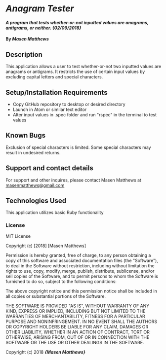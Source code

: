 # _Anagram Tester_

#### _A program that tests whether-or-not inputted values are anagrams, antigrams, or neither. {02/09/2018}_

#### By _Masen Matthews_

## Description

This application allows a user to test whether-or-not two inputted values are anagrams or antigrams. It restricts the use of certain input values by excluding capital letters and special characters.

## Setup/Installation Requirements

* Copy GitHub repository to desktop or desired directory
* Launch in Atom or similar text editor
* Alter input values in .spec folder and run "rspec" in the terminal to test values

## Known Bugs

Exclusion of special characters is limited. Some special characters may result in undesired returns.

## Support and contact details

For support and other inquires, please contact Masen Matthews at masenmatthews@gmail.com

## Technologies Used

This application utilizes basic Ruby functionality

### License

MIT License

Copyright (c) [2018] [Masen Matthews]

Permission is hereby granted, free of charge, to any person obtaining a copy
of this software and associated documentation files (the "Software"), to deal
in the Software without restriction, including without limitation the rights
to use, copy, modify, merge, publish, distribute, sublicense, and/or sell
copies of the Software, and to permit persons to whom the Software is
furnished to do so, subject to the following conditions:

The above copyright notice and this permission notice shall be included in all
copies or substantial portions of the Software.

THE SOFTWARE IS PROVIDED "AS IS", WITHOUT WARRANTY OF ANY KIND, EXPRESS OR
IMPLIED, INCLUDING BUT NOT LIMITED TO THE WARRANTIES OF MERCHANTABILITY,
FITNESS FOR A PARTICULAR PURPOSE AND NONINFRINGEMENT. IN NO EVENT SHALL THE
AUTHORS OR COPYRIGHT HOLDERS BE LIABLE FOR ANY CLAIM, DAMAGES OR OTHER
LIABILITY, WHETHER IN AN ACTION OF CONTRACT, TORT OR OTHERWISE, ARISING FROM,
OUT OF OR IN CONNECTION WITH THE SOFTWARE OR THE USE OR OTHER DEALINGS IN THE
SOFTWARE.

Copyright (c) 2018 **_{Masen Matthews}_**
